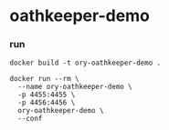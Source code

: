 # oathkeeper-demo


### run
```
docker build -t ory-oathkeeper-demo .
```
```
docker run --rm \                    
  --name ory-oathkeeper-demo \
  -p 4455:4455 \
  -p 4456:4456 \
  ory-oathkeeper-demo \
  --conf
  ```
